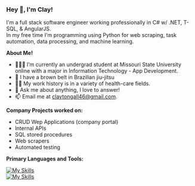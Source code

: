 <h3 title="hehehe"> Hey 👋, I'm Clay!</h3>

I'm a full stack software engineer working professionally in C# w/ .NET, T-SQL, & AngularJS.
<br />
In my free time I'm programming using Python for web scraping, task automation, data processing, and machine learning.

**About Me!**

- 👨🏽‍💻 I’m currently an undergrad student at Missouri State University online with a major in Information Technology - App Development.
- 🥋 I have a brown belt in Brazilian jiu-jitsu
- 🧑‍⚕️ My work history is in a variety of health-care fields.
- 💬 Ask me about anything, I love to answer!
- 📫 Email me at [claytongall46@gmail.com](mailto:claytongall46@gmail.com).

**Company Projects worked on:**

- CRUD Wep Applications (company portal)
- Internal APIs
- SQL stored procedures
- Web scrapers
- Automated testing

**Primary Languages and Tools:**  

[![My Skills](https://skillicons.dev/icons?i=py,cs,js,angular)](https://skillicons.dev)
<br />
[![My Skills](https://skillicons.dev/icons?i=aws,azure,html,css)](https://skillicons.dev)

